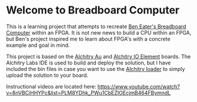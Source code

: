 # Welcome to Breadboard Computer

This is a learning project that attempts to recreate [Ben Eater's Breadboard Computer](https://eater.net/8bit) within an FPGA. It is not new news to build a CPU within an FPGA, but Ben's project inspired me to learn about FPGA's with a concrete example and goal in mind.

This project is based on the [Alchitry Au](https://www.sparkfun.com/products/16527) and [Alchitry IO Element](https://www.sparkfun.com/products/16525) boards. The Alchitry Labs IDE is used to build and deploy the solution, but I have included the bin files in case you want to use the [Alchitry loader](https://github.com/alchitry/alchitry-loader/) to simply upload the solution to your board.

Instructional videos are located here: https://www.youtube.com/watch?v=8nVBCiHHYPc&list=PLM8YDhk_PWu1CbEZIOEcjmB464FBymndL